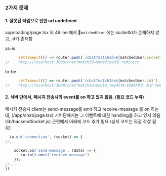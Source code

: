 ### 2가지 문제


#### 1. 잘못된 타입으로 인한 url undefined
app/loading/page.tsx 의 49line 에서 `matchedUser` 에는 socketId가 존재하지 않고, id가 존재함

as-is

```js
      setTimeout(() => router.push(`/chat?matchId=${matchedUser.socketId}`), 1500);
//    http://localhost:3000/chat?matchId=undefined로 redirect
```


to-be
```js
      setTimeout(() => router.push(`/chat?matchId=${matchedUser.id}`), 1500);
//    http://localhost:3000/chat?matchId=mzulm_7my42tB-EVAAAR로 정상 redirect
```




#### 2. 서버 단에서, 메시지 전송시의 event를 on 하고 있지 않음. (필요 코드 누락)

메시지 전송시 client는 send-message를 emit 하고 receive-message 를 on 하는데, (/app/chat/page.tsx)
서버단에서는 그 이벤트에 대한 handling을 하고 있지 않음 (lib/backendSocket.js)
관련해서 아래에 코드 추가 필요 (상세 코드는 직접 작성 필요)

```js
  io.on('connection', (socket) => {
//...

    socket.on('send-message', (data) => {
       io.to().emit('recieve-message')
    });
//...
})

```

